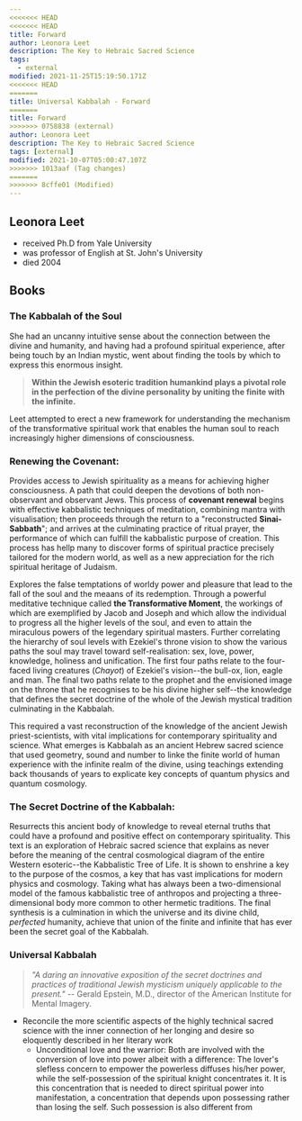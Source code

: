```yaml
---
<<<<<<< HEAD
<<<<<<< HEAD
title: Forward
author: Leonora Leet
description: The Key to Hebraic Sacred Science
tags:
  - external
modified: 2021-11-25T15:19:50.171Z
<<<<<<< HEAD
=======
title: Universal Kabbalah - Forward
=======
title: Forward
>>>>>>> 0758838 (external)
author: Leonora Leet
description: The Key to Hebraic Sacred Science
tags: [external]
modified: 2021-10-07T05:00:47.107Z
>>>>>>> 1013aaf (Tag changes)
=======
>>>>>>> 8cffe01 (Modified)
---
```


## Leonora Leet

- received Ph.D from Yale University
- was professor of English at St. John's University
- died 2004

## Books

### The Kabbalah of the Soul

She had an uncanny intuitive sense about the connection between the divine and humanity, and having had a profound spiritual experience, after being touch by an Indian mystic, went about finding the tools by which to express this enormous insight.

> **Within the Jewish esoteric tradition humankind plays a pivotal role in the perfection of the divine personality by uniting the finite with the infinite.**

Leet attempted to erect a new framework for understanding the mechanism of the transformative spiritual work that enables the human soul to reach increasingly higher dimensions of consciousness.

### Renewing the Covenant:

Provides access to Jewish spirituality as a means for achieving higher consciousness. A path that could deepen the devotions of both non-observant and observant Jews. This process of **covenant renewal** begins with effective kabbalistic techniques of meditation, combining mantra with visualisation; then proceeds through the return to a "reconstructed **Sinai-Sabbath**"; and arrives at the culminating practice of ritual prayer, the performance of which can fulfill the kabbalistic purpose of creation. This process has hellp many to discover forms of spiritual practice precisely tailored for the modern world, as well as a new appreciation for the rich spiritual heritage of Judaism.

Explores the false temptations of worldy power and pleasure that lead to the fall of the soul and the meaans of its redemption. Through a powerful meditative technique called **the Transformative Moment**, the workings of which are exemplified by Jacob and Joseph and which allow the individual to progress all the higher levels of the soul, and even to attain the miraculous powers of the legendary spiritual masters. Further correlating the hierarchy of soul levels with Ezekiel's throne vision to show the various paths the soul may travel toward self-realisation: sex, love, power, knowledge, holiness and unification. The first four paths relate to the four-faced living creatures (_Chayot_) of Ezekiel's vision--the bull-ox, lion, eagle and man. The final two paths relate to the prophet and the envisioned image on the throne that he recognises to be his divine higher self--the knowledge that defines the secret doctrine of the whole of the Jewish mystical tradition culminating in the Kabbalah.

This required a vast reconstruction of the knowledge of the ancient Jewish priest-scientists, with vital implications for contemporary spirituality and science. What emerges is Kabbalah as an ancient Hebrew sacred science that used geometry, sound and number to linke the finite world of human experience with the infinite realm of the divine, using teachings extending back thousands of years to explicate key concepts of quantum physics and quantum cosmology.

### The Secret Doctrine of the Kabbalah:

Resurrects this ancient body of knowledge to reveal eternal truths that could have a profound and positive effect on contemporary spirituality. This text is an exploration of Hebraic sacred science that explains as never before the meaning of the central cosmological diagram of the entire Western esoteric--the Kabbalistic Tree of Life. It is shown to enshrine a key to the purpose of the cosmos, a key that has vast implications for modern physics and cosmology. Taking what has always been a two-dimensional model of the famous kabbalistic tree of anthropos and projecting a three-dimensional body more common to other hermetic traditions. The final synthesis is a culmination in which the universe and its divine child, _perfected_ humanity, achieve that union of the finite and infinite that has ever been the secret goal of the Kabbalah.

### Universal Kabbalah

> _"A daring an innovative exposition of the secret doctrines and practices of traditional Jewish mysticism uniquely applicable to the present."_
> -- Gerald Epstein, M.D., director of the American Institute for Mental Imagery.

- Reconcile the more scientific aspects of the highly technical sacred science with the inner connection of her longing and desire so eloquently described in her literary work
  - Unconditional love and the warrior:
    Both are involved with the conversion of love into power albeit with a difference: The lover's slefless concern to empower the powerless diffuses his/her power, while the self-possession of the spiritual knight concentrates it. It is this concentration that is needed to direct spiritual power into manifestation, a concentration that depends upon possessing rather than losing the self. Such possession is also different from
